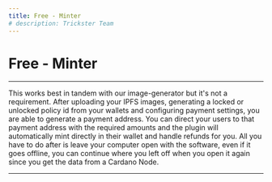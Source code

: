 ```yaml
---
title: Free - Minter
# description: Trickster Team
---
```


# Free - Minter

---

This works best in tandem with our image-generator but it's not a requirement. After uploading your IPFS images, generating a locked or unlocked policy id from your wallets and configuring payment settings, you are able to generate a payment address. You can direct your users to that payment address with the required amounts and the plugin will automatically mint directly in their wallet and handle refunds for you. All you have to do after is leave your computer open with the software, even if it goes offline, you can continue where you left off when you open it again since you get the data from a Cardano Node.

---